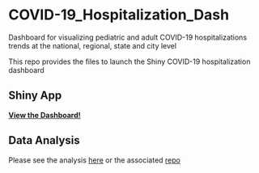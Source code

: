 # COVID-19_Hospitalization_Dash
Dashboard for visualizing pediatric and adult COVID-19 hospitalizations trends at the national, regional, state and city level

This repo provides the files to launch the Shiny COVID-19 hospitalization dashboard

## Shiny App

**[View the Dashboard!](https://meg-hutch.shinyapps.io/covid-19_hospitalization_dash/)**


## Data Analysis 

Please see the analysis [here](https://meghutch.github.io/Hospitalization_Trends.html) or the associated [repo](https://github.com/meghutch/COVID-19-Hospitalization-Trends)
